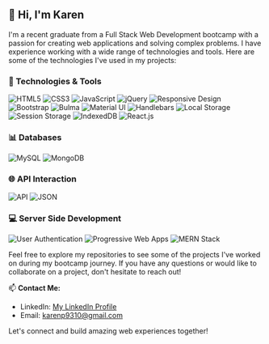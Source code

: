 <!-- Hi there! I'm [Your Name], a recent graduate from a Full Stack Web Development bootcamp. -->
## 👋 Hi, I'm Karen

I'm a recent graduate from a Full Stack Web Development bootcamp with a passion for creating web applications and solving complex problems. I have experience working with a wide range of technologies and tools. Here are some of the technologies I've used in my projects:

### 🚀 Technologies & Tools

![HTML5](https://img.shields.io/badge/HTML5-E34F26?style=flat&logo=html5&logoColor=white)
![CSS3](https://img.shields.io/badge/CSS3-1572B6?style=flat&logo=css3&logoColor=white)
![JavaScript](https://img.shields.io/badge/JavaScript-F7DF1E?style=flat&logo=javascript&logoColor=black)
![jQuery](https://img.shields.io/badge/jQuery-0769AD?style=flat&logo=jquery&logoColor=white)
![Responsive Design](https://img.shields.io/badge/Responsive%20Design-4285F4?style=flat)
![Bootstrap](https://img.shields.io/badge/Bootstrap-7952B3?style=flat&logo=bootstrap&logoColor=white)
![Bulma](https://img.shields.io/badge/Bulma-00D1B2?style=flat&logo=bulma&logoColor=white)
![Material UI](https://img.shields.io/badge/Material%20UI-0081CB?style=flat&logo=material-ui&logoColor=white)
![Handlebars](https://img.shields.io/badge/Handlebars-FF7E5E?style=flat)
![Local Storage](https://img.shields.io/badge/Local%20Storage-FFCA28?style=flat)
![Session Storage](https://img.shields.io/badge/Session%20Storage-33CC33?style=flat)
![IndexedDB](https://img.shields.io/badge/IndexedDB-4D53E0?style=flat)
![React.js](https://img.shields.io/badge/React.js-61DAFB?style=flat&logo=react&logoColor=black)

### 📊 Databases

![MySQL](https://img.shields.io/badge/MySQL-4479A1?style=flat&logo=mysql&logoColor=white)
![MongoDB](https://img.shields.io/badge/MongoDB-47A248?style=flat&logo=mongodb&logoColor=white)

### 🌐 API Interaction

![API](https://img.shields.io/badge/API-009688?style=flat)
![JSON](https://img.shields.io/badge/JSON-000000?style=flat)

### 💻 Server Side Development

![User Authentication](https://img.shields.io/badge/User%20Authentication-4CAF50?style=flat)
![Progressive Web Apps](https://img.shields.io/badge/Progressive%20Web%20Apps-FF5722?style=flat)
![MERN Stack](https://img.shields.io/badge/MERN%20Stack-61DAFB?style=flat)

Feel free to explore my repositories to see some of the projects I've worked on during my bootcamp journey. If you have any questions or would like to collaborate on a project, don't hesitate to reach out!

📫 **Contact Me:**
- LinkedIn: [My LinkedIn Profile](www.linkedin.com/in/karen-pineda-6604511a9)
- Email: karenp9310@gmail.com

Let's connect and build amazing web experiences together!

<!--
**k-pineda/k-pineda** is a ✨ _special_ ✨ repository because its `README.md` (this file) appears on your GitHub profile.

Here are some ideas to get you started:

- 🔭 I’m currently working on ...
- 🌱 I’m currently learning ...
- 👯 I’m looking to collaborate on ...
- 🤔 I’m looking for help with ...
- 💬 Ask me about ...
- 📫 How to reach me: ...
- 😄 Pronouns: ...
- ⚡ Fun fact: ...
-->
